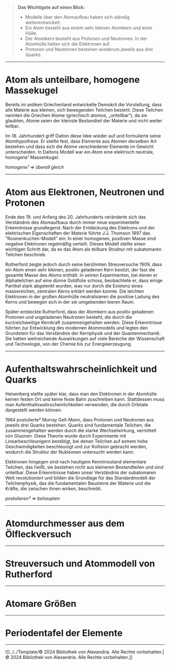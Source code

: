 
> **Das Wichtigste auf einen Blick:** 
> - Modelle über den Atomaufbau haben sich ständig weiterentwickelt.
> - Ein Atom besteht aus einem sehr kleinen Atomkern und einer Hülle.
> - Der Atomkern besteht aus Protonen und Neutronen. In der Atomhülle halten sich die Elektronen auf.
> - Protonen und Neutronen bestehen wiederum jeweils aus drei Quarks.

---

# Atom als unteilbare, homogene Massekugel
Bereits im antiken Griechenland entwickelte Demokrit die Vorstellung, dass alle Materie aus kleinen, sich bewegenden Teilchen besteht. Diese Teilchen nannten die Griechen Atome (griechisch atomos, „unteilbar“), da sie glaubten, Atome seien der kleinste Bestandteil der Materie und nicht weiter teilbar.

Im 18. Jahrhundert griff Dalton diese Idee wieder auf und formulierte seine Atomhypothese. Er stellte fest, dass Elemente aus Atomen derselben Art bestehen und dass sich die Atome verschiedener Elemente im Gewicht unterscheiden. In Daltons Modell war ein Atom eine elektrisch neutrale, homogene¹ Massenkugel.

_homogene¹ => überall gleich_

---

# Atom aus Elektronen, Neutronen und Protonen
Ende des 19. und Anfang des 20. Jahrhunderts veränderte sich das Verständnis des Atomaufbaus durch immer neue experimentelle Erkenntnisse grundlegend. Nach der Entdeckung des Elektrons und der elektrischen Eigenschaften der Materie führte J.J. Thomson 1897 das "Rosinenkuchen-Modell" ein: In einer homogenen, positiven Masse sind negative Elektronen regelmäßig verteilt. Dieses Modell stellte einen wichtigen Schritt dar, da es das Atom als teilbare Struktur mit subatomaren Teilchen beschrieb.

Rutherford zeigte jedoch durch seine berühmten Streuversuche 1909, dass ein Atom einen sehr kleinen, positiv geladenen Kern besitzt, der fast die gesamte Masse des Atoms enthält. In seinen Experimenten, bei denen er Alphateilchen auf eine dünne Goldfolie schoss, beobachtete er, dass einige Partikel stark abgelenkt wurden, was nur durch die Existenz eines massereichen, zentralen Kerns erklärt werden konnte. Die leichten Elektronen in der großen Atomhülle neutralisieren die positive Ladung des Kerns und bewegen sich in der sie umgebenden leeren Raum.

Später entdeckte Rutherford, dass der Atomkern aus positiv geladenen Protonen und ungeladenen Neutronen besteht, die durch die kurzreichweitige Kernkraft zusammengehalten werden. Diese Erkenntnisse führten zur Entwicklung des modernen Atommodells und legten den Grundstein für das Verständnis der Kernphysik und der Quantenmechanik. Sie hatten weitreichende Auswirkungen auf viele Bereiche der Wissenschaft und Technologie, von der Chemie bis zur Energieerzeugung.

---

# Aufenthaltswahrscheinlichkeit und Quarks
Heisenberg stellte später klar, dass man den Elektronen in der Atomhülle keinen festen Ort und keine feste Bahn zuschreiben kann. Stattdessen muss man Aufenthaltswahrscheinlichkeiten verwenden, die durch Orbitale dargestellt werden können.

1964 postulierte² Murray Gell-Mann, dass Protonen und Neutronen aus jeweils drei Quarks bestehen. Quarks sind fundamentale Teilchen, die zusammengehalten werden durch die starke Wechselwirkung, vermittelt von Gluonen.
Diese Theorie wurde durch Experimente mit Linearbeschleunigern bestätigt, bei denen Teilchen auf extrem hohe Geschwindigkeiten beschleunigt und zur Kollision gebracht werden, wodurch die Struktur der Nukleonen untersucht werden kann.

Elektronen hingegen sind nach heutigem Kenntnisstand elementare Teilchen, das heißt, sie bestehen nicht aus kleineren Bestandteilen und sind unteilbar. Diese Erkenntnisse haben unser Verständnis der subatomaren Welt revolutioniert und bilden die Grundlage für das Standardmodell der Teilchenphysik, das die fundamentalen Bausteine der Materie und die Kräfte, die zwischen ihnen wirken, beschreibt.

_postulieren² => behaupten_

---

# Atomdurchmesser aus dem Ölfleckversuch

---

# Streuversuch und Atommodell von Rutherford

---

# Atomare Größen

---

# Periodentafel der Elemente

---

![[../../Template/© 2024 Bibliothek von Alexandria. Alle Rechte vorbehalten.|© 2024 Bibliothek von Alexandria. Alle Rechte vorbehalten.]]
